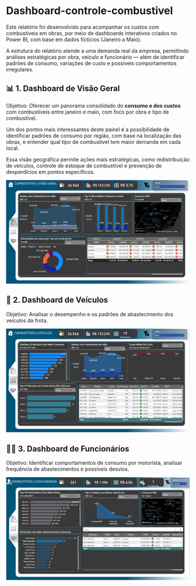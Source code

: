 # Dashboard-controle-combustivel
Este relatório foi desenvolvido para acompanhar os custos com combustíveis em obras, por meio de dashboards interativos criados no Power BI, com base em dados fictícios (Janeiro a Maio).

A estrutura do relatório atende a uma demanda real da empresa, permitindo análises estratégicas por obra, veículo e funcionário — além de identificar padrões de consumo, variações de custo e possíveis comportamentos irregulares.


## 📊 1. Dashboard de Visão Geral
Objetivo:
Oferecer um panorama consolidado do **consumo e dos custos** com combustíveis entre janeiro e maio, com foco por obra e tipo de combustível.

Um dos pontos mais interessantes deste painel é a possibilidade de identificar padrões de consumo por região, com base na localização das obras, e entender qual tipo de combustível tem maior demanda em cada local.

Essa visão geográfica permite ações mais estratégicas, como redistribuição de veículos, controle de estoque de combustível e prevenção de desperdícios em pontos específicos.

![Dashboard de Combustivel](comb_dash1.png)

## 🚛 2. Dashboard de Veículos
Objetivo:
Analisar o desempenho e os padrões de abastecimento dos veículos da frota.

![Dashboard de Combustivel](comb_dash2.png)

## 🧍‍♂️ 3. Dashboard de Funcionários
Objetivo:
Identificar comportamentos de consumo por motorista, analisar frequência de abastecimentos e possíveis desvios.

![Dashboard de Combustivel](comb_dash3.png)
